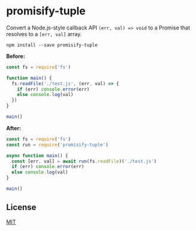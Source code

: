 # promisify-tuple

Convert a Node.js-style callback API `(err, val) => void` to a Promise that resolves to a `[err, val]` array.

```
npm install --save promisify-tuple
```

**Before:**

```js
const fs = require('fs')

function main() {
  fs.readFile('./test.js', (err, val) => {
    if (err) console.error(err)
    else console.log(val)
  })
}

main()
```

**After:**

```js
const fs = require('fs')
const run = require('promisify-tuple')

async function main() {
  const [err, val] = await run(fs.readFile)('./test.js')
  if (err) console.error(err)
  else console.log(val)
}

main()
```

## License

[MIT](LICENSE)

